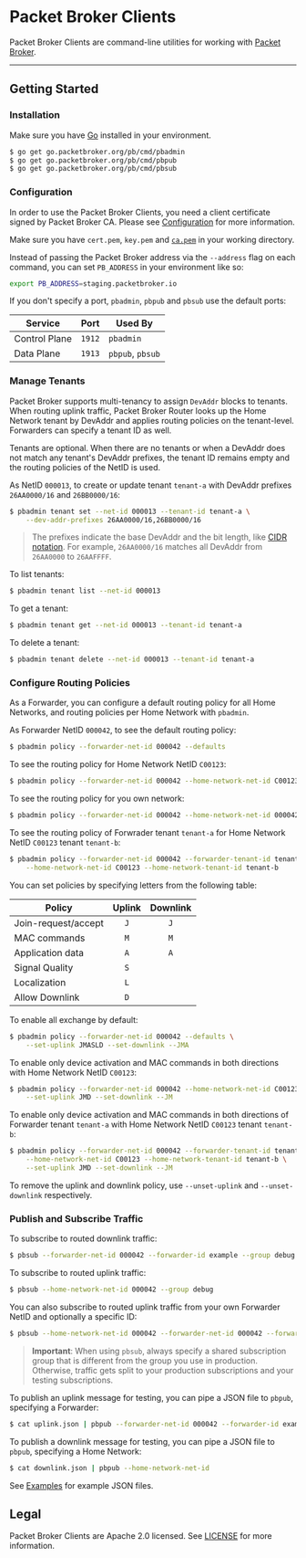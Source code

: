 # Packet Broker Clients

Packet Broker Clients are command-line utilities for working with [Packet Broker](https://www.packetbroker.org).

---

## Getting Started

### Installation

Make sure you have [Go](https://golang.org/doc/install) installed in your environment.

```bash
$ go get go.packetbroker.org/pb/cmd/pbadmin
$ go get go.packetbroker.org/pb/cmd/pbpub
$ go get go.packetbroker.org/pb/cmd/pbsub
```

### Configuration

In order to use the Packet Broker Clients, you need a client certificate signed by Packet Broker CA. Please see [Configuration](./configs) for more information.

Make sure you have `cert.pem`, `key.pem` and [`ca.pem`](./configs/ca.pem) in your working directory.

Instead of passing the Packet Broker address via the `--address` flag on each command, you can set `PB_ADDRESS` in your environment like so:

```bash
export PB_ADDRESS=staging.packetbroker.io
```

If you don't specify a port, `pbadmin`, `pbpub` and `pbsub` use the default ports:

| Service | Port | Used By |
| --- | ---: | --- |
| Control Plane | `1912` | `pbadmin` |
| Data Plane | `1913` | `pbpub`, `pbsub` |

### Manage Tenants

Packet Broker supports multi-tenancy to assign `DevAddr` blocks to tenants. When routing uplink traffic, Packet Broker Router looks up the Home Network tenant by DevAddr and applies routing policies on the tenant-level. Forwarders can specify a tenant ID as well.

Tenants are optional. When there are no tenants or when a DevAddr does not match any tenant's DevAddr prefixes, the tenant ID remains empty and the routing policies of the NetID is used.

As NetID `000013`, to create or update tenant `tenant-a` with DevAddr prefixes `26AA0000/16` and `26BB0000/16`:

```bash
$ pbadmin tenant set --net-id 000013 --tenant-id tenant-a \
    --dev-addr-prefixes 26AA0000/16,26BB0000/16
```

>The prefixes indicate the base DevAddr and the bit length, like [CIDR notation](https://en.wikipedia.org/wiki/Classless_Inter-Domain_Routing#CIDR_notation). For example, `26AA0000/16` matches all DevAddr from `26AA0000` to `26AAFFFF`.

To list tenants:

```bash
$ pbadmin tenant list --net-id 000013
```

To get a tenant:

```bash
$ pbadmin tenant get --net-id 000013 --tenant-id tenant-a
```

To delete a tenant:

```bash
$ pbadmin tenant delete --net-id 000013 --tenant-id tenant-a
```

### Configure Routing Policies

As a Forwarder, you can configure a default routing policy for all Home Networks, and routing policies per Home Network with `pbadmin`. 

As Forwarder NetID `000042`, to see the default routing policy:

```bash
$ pbadmin policy --forwarder-net-id 000042 --defaults
```

To see the routing policy for Home Network NetID `C00123`:

```bash
$ pbadmin policy --forwarder-net-id 000042 --home-network-net-id C00123
```

To see the routing policy for you own network:

```bash
$ pbadmin policy --forwarder-net-id 000042 --home-network-net-id 000042
```

To see the routing policy of Forwrader tenant `tenant-a` for Home Network NetID `C00123` tenant `tenant-b`:

```bash
$ pbadmin policy --forwarder-net-id 000042 --forwarder-tenant-id tenant-a \
    --home-network-net-id C00123 --home-network-tenant-id tenant-b
```

You can set policies by specifying letters from the following table:

| Policy | Uplink | Downlink |
| --- | :---: | :---: |
| Join-request/accept | `J` | `J` |
| MAC commands | `M` | `M` |
| Application data | `A` | `A` |
| Signal Quality | `S` | |
| Localization | `L` | |
| Allow Downlink | `D` | |

To enable all exchange by default:

```bash
$ pbadmin policy --forwarder-net-id 000042 --defaults \
    --set-uplink JMASLD --set-downlink --JMA
```

To enable only device activation and MAC commands in both directions with Home Network NetID `C00123`:

```bash
$ pbadmin policy --forwarder-net-id 000042 --home-network-net-id C00123 \
    --set-uplink JMD --set-downlink --JM
```

To enable only device activation and MAC commands in both directions of Forwarder tenant `tenant-a` with Home Network NetID `C00123` tenant `tenant-b`:

```bash
$ pbadmin policy --forwarder-net-id 000042 --forwarder-tenant-id tenant-a \
    --home-network-net-id C00123 --home-network-tenant-id tenant-b \
    --set-uplink JMD --set-downlink --JM
```

To remove the uplink and downlink policy, use `--unset-uplink` and `--unset-downlink` respectively.

### Publish and Subscribe Traffic

To subscribe to routed downlink traffic:

```bash
$ pbsub --forwarder-net-id 000042 --forwarder-id example --group debug
```

To subscribe to routed uplink traffic:

```bash
$ pbsub --home-network-net-id 000042 --group debug
```

You can also subscribe to routed uplink traffic from your own Forwarder NetID and optionally a specific ID:

```bash
$ pbsub --home-network-net-id 000042 --forwarder-net-id 000042 --forwarder-id example --group debug
```

>**Important**: When using `pbsub`, always specify a shared subscription group that is different from the group you use in production. Otherwise, traffic gets split to your production subscriptions and your testing subscriptions.

To publish an uplink message for testing, you can pipe a JSON file to `pbpub`, specifying a Forwarder:

```bash
$ cat uplink.json | pbpub --forwarder-net-id 000042 --forwarder-id example
```

To publish a downlink message for testing, you can pipe a JSON file to `pbpub`, specifying a Home Network:

```bash
$ cat downlink.json | pbpub --home-network-net-id
```

See [Examples](./examples) for example JSON files.

## Legal

Packet Broker Clients are Apache 2.0 licensed. See [LICENSE](./LICENSE) for more information.
